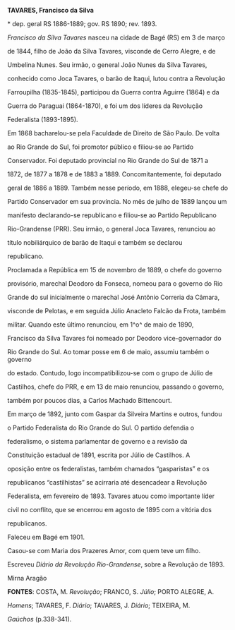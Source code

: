 **TAVARES, Francisco da Silva**



\* dep. geral RS 1886-1889; gov. RS 1890; rev. 1893.



*Francisco da Silva Tavares* nasceu na cidade de Bagé (RS) em 3 de março

de 1844, filho de João da Silva Tavares, visconde de Cerro Alegre, e de

Umbelina Nunes. Seu irmão, o general João Nunes da Silva Tavares,

conhecido como Joca Tavares, o barão de Itaqui, lutou contra a Revolução

Farroupilha (1835-1845), participou da Guerra contra Aguirre (1864) e da

Guerra do Paraguai (1864-1870), e foi um dos líderes da Revolução

Federalista (1893-1895).



Em 1868 bacharelou-se pela Faculdade de Direito de São Paulo. De volta

ao Rio Grande do Sul, foi promotor público e filiou-se ao Partido

Conservador. Foi deputado provincial no Rio Grande do Sul de 1871 a

1872, de 1877 a 1878 e de 1883 a 1889. Concomitantemente, foi deputado

geral de 1886 a 1889. Também nesse período, em 1888, elegeu-se chefe do

Partido Conservador em sua província. No mês de julho de 1889 lançou um

manifesto declarando-se republicano e filiou-se ao Partido Republicano

Rio-Grandense (PRR). Seu irmão, o general Joca Tavares, renunciou ao

título nobiliárquico de barão de Itaqui e também se declarou

republicano.



Proclamada a República em 15 de novembro de 1889, o chefe do governo

provisório, marechal Deodoro da Fonseca, nomeou para o governo do Rio

Grande do sul inicialmente o marechal José Antônio Correria da Câmara,

visconde de Pelotas, e em seguida Júlio Anacleto Falcão da Frota, também

militar. Quando este último renunciou, em 1^o^ de maio de 1890,

Francisco da Silva Tavares foi nomeado por Deodoro vice-governador do

Rio Grande do Sul. Ao tomar posse em 6 de maio, assumiu também o governo

do estado. Contudo, logo incompatibilizou-se com o grupo de Júlio de

Castilhos, chefe do PRR, e em 13 de maio renunciou, passando o governo,

também por poucos dias, a Carlos Machado Bittencourt.



Em março de 1892, junto com Gaspar da Silveira Martins e outros, fundou

o Partido Federalista do Rio Grande do Sul. O partido defendia o

federalismo, o sistema parlamentar de governo e a revisão da

Constituição estadual de 1891, escrita por Júlio de Castilhos. A

oposição entre os federalistas, também chamados “gasparistas” e os

republicanos “castilhistas” se acirraria até desencadear a Revolução

Federalista, em fevereiro de 1893. Tavares atuou como importante líder

civil no conflito, que se encerrou em agosto de 1895 com a vitória dos

republicanos.



Faleceu em Bagé em 1901.



Casou-se com Maria dos Prazeres Amor, com quem teve um filho.



Escreveu *Diário da Revolução Rio-Grandense*, sobre a Revolução de 1893.



Mirna Aragão



**FONTES**: COSTA, M. *Revolução*; FRANCO, S. *Júlio*; PORTO ALEGRE, A.

*Homens*; TAVARES, F. *Diário*; TAVARES, J. *Diário*; TEIXEIRA, M.

*Gaúchos* (p.338-341).

